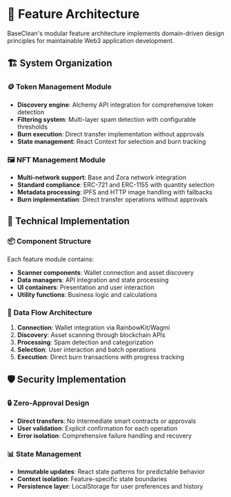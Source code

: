 # 🎯 Feature Architecture

BaseClean's modular feature architecture implements domain-driven design principles for maintainable Web3 application development.

## 🏗️ **System Organization**

### 🪙 **Token Management Module**
- **Discovery engine**: Alchemy API integration for comprehensive token detection
- **Filtering system**: Multi-layer spam detection with configurable thresholds
- **Burn execution**: Direct transfer implementation without approvals
- **State management**: React Context for selection and burn tracking

### 🖼️ **NFT Management Module**  
- **Multi-network support**: Base and Zora network integration
- **Standard compliance**: ERC-721 and ERC-1155 with quantity selection
- **Metadata processing**: IPFS and HTTP image handling with fallbacks
- **Burn implementation**: Direct transfer operations without approvals

## 🔧 **Technical Implementation**

### 📦 **Component Structure**
Each feature module contains:
- **Scanner components**: Wallet connection and asset discovery
- **Data managers**: API integration and state processing  
- **UI containers**: Presentation and user interaction
- **Utility functions**: Business logic and calculations

### 🔄 **Data Flow Architecture**
1. **Connection**: Wallet integration via RainbowKit/Wagmi
2. **Discovery**: Asset scanning through blockchain APIs
3. **Processing**: Spam detection and categorization
4. **Selection**: User interaction and batch operations
5. **Execution**: Direct burn transactions with progress tracking

## 🛡️ **Security Implementation**

### 🔒 **Zero-Approval Design**
- **Direct transfers**: No intermediate smart contracts or approvals
- **User validation**: Explicit confirmation for each operation
- **Error isolation**: Comprehensive failure handling and recovery

### 📊 **State Management**
- **Immutable updates**: React state patterns for predictable behavior
- **Context isolation**: Feature-specific state boundaries
- **Persistence layer**: LocalStorage for user preferences and history 